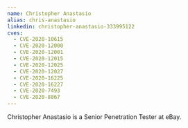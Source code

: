 ```yaml
---
name: Christopher Anastasio
alias: chris-anastasio
linkedin: christopher-anastasio-333995122
cves:
  - CVE-2020-10615
  - CVE-2020-12000
  - CVE-2020-12001
  - CVE-2020-12015
  - CVE-2020-12025
  - CVE-2020-12027
  - CVE-2020-16225
  - CVE-2020-16227
  - CVE-2020-7493
  - CVE-2020-8867
---
```

Christopher Anastasio is a Senior Penetration Tester at eBay.